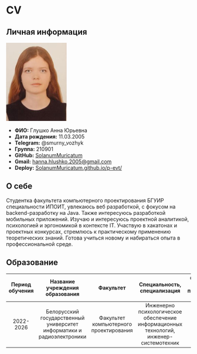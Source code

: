 # CV
## Личная информация
![](https://github.com/SolanumMuricatum/p-evt/blob/main/me.jpg)

+ **ФИО:** Глушко Анна Юрьевна
+ **Дата рождения:** 11.03.2005
+ **Telegram:** @smurny_vozhyk
+ **Группа:** 210901
+ **GitHub:** [SolanumMuricatum](https://github.com/SolanumMuricatum/ "Перейти по ссылке")
+ **Gmail:** hanna.hlushko.2005@gmail.com 
+ **Deploy:** [SolanumMuricatum.github.io/p-evt/](https://solanummuricatum.github.io/p-evt/ "Перейти по ссылке")
## О себе
Студентка факультета компьютерного проектирования БГУИР специальности ИПОИТ, увлекаюсь веб
разработкой, с фокусом на backend-разработку на Java. Также интересуюсь разработкой мобильных 
приложений. Изучаю и интересуюсь проектной аналитикой, психологией и эргономикой в контексте IT. 
Участвую в хакатонах и проектных конкурсах, стремлюсь к практическому применению теоретических 
знаний. Готова учиться новому и набираться опыта в профессиональной среде.
## Образование
|Период обучения|Название <br> учреждения <br> образования|Факультет|Специальность, <br> специализация|Средний <br> балл <br> последней <br> сессии|Форма обучения|
|:---:|:---:|:---:|:---:|:---:|:---:|
|2022-2026|Белорусский <br> государственный <br> университет <br> информатики и <br> радиоэлектроники|Факультет <br> компьютерного <br> проектирования |Инженерно <br> психологическое <br> обеспечение <br> информационных <br> технологий, <br> инженер-системотехник|9.5|Очная|
